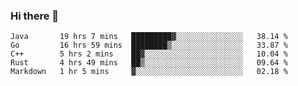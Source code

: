 ### Hi there 👋

<!--
**yeya24/yeya24** is a ✨ _special_ ✨ repository because its `README.md` (this file) appears on your GitHub profile.

Here are some ideas to get you started:

- 🔭 I’m currently working on ...
- 🌱 I’m currently learning ...
- 👯 I’m looking to collaborate on ...
- 🤔 I’m looking for help with ...
- 💬 Ask me about ...
- 📫 How to reach me: ...
- 😄 Pronouns: ...
- ⚡ Fun fact: ...
-->

<!--START_SECTION:waka-->
```text
Java       19 hrs 7 mins   █████████▓░░░░░░░░░░░░░░░   38.14 % 
Go         16 hrs 59 mins  ████████▒░░░░░░░░░░░░░░░░   33.87 % 
C++        5 hrs 2 mins    ██▓░░░░░░░░░░░░░░░░░░░░░░   10.04 % 
Rust       4 hrs 49 mins   ██▒░░░░░░░░░░░░░░░░░░░░░░   09.64 % 
Markdown   1 hr 5 mins     ▓░░░░░░░░░░░░░░░░░░░░░░░░   02.18 % 
```
<!--END_SECTION:waka-->
